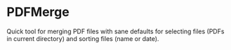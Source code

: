 # PDFMerge

Quick tool for merging PDF files with sane defaults for selecting files (PDFs in current directory) and sorting files (name or date).
